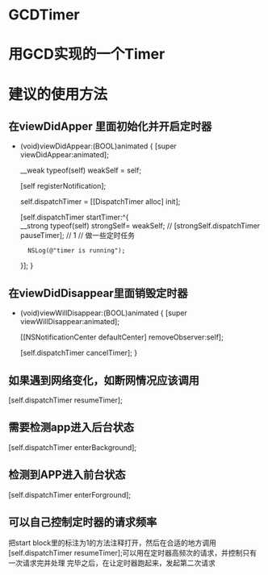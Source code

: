 # GCDTimer

# 用GCD实现的一个Timer

# 建议的使用方法
##  在viewDidApper 里面初始化并开启定时器
- (void)viewDidAppear:(BOOL)animated {
    [super viewDidAppear:animated];
    
    __weak typeof(self) weakSelf = self;
    
    [self registerNotification];
    
    self.dispatchTimer = [[DispatchTimer alloc] init];
    
    [self.dispatchTimer startTimer:^{  
        __strong typeof(self) strongSelf=  weakSelf;
        // [strongSelf.dispatchTimer pauseTimer];  // 1
        // 做一些定时任务
        
        NSLog(@"timer is running");
    }];
}
## 在viewDidDisappear里面销毁定时器
- (void)viewWillDisappear:(BOOL)animated {
    [super viewWillDisappear:animated];
    
    [[NSNotificationCenter defaultCenter] removeObserver:self];

    [self.dispatchTimer cancelTimer];
}
## 如果遇到网络变化，如断网情况应该调用
[self.dispatchTimer resumeTimer];
## 需要检测app进入后台状态
[self.dispatchTimer enterBackground];
## 检测到APP进入前台状态
[self.dispatchTimer enterForground];
## 可以自己控制定时器的请求频率
把start block里的标注为1的方法注释打开，然后在合适的地方调用[self.dispatchTimer resumeTimer];可以用在定时器高频次的请求，并控制只有一次请求完并处理
完毕之后，在让定时器跑起来，发起第二次请求



